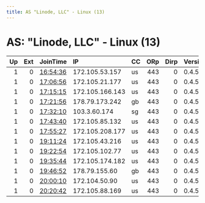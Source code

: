 ```yaml
---
title: AS "Linode, LLC" - Linux (13)
---
```


# AS: "Linode, LLC" - Linux (13)

|   Up |   Ext | JoinTime                                                                                              | IP              | CC   |   ORp |   Dirp | Version   | Contact   | Nickname   |   eFamMembers |
|-----:|------:|:------------------------------------------------------------------------------------------------------|:----------------|:-----|------:|-------:|:----------|:----------|:-----------|--------------:|
|    1 |     0 | [16:54:36](https://nusenu.github.io/OrNetStats/w/relay/0EDF51096C65EFCC7053A8E2BB273E4BDBEE8EF1.html) | 172.105.53.157  | us   |   443 |      0 | 0.4.5.10  | None      | Unnamed    |             1 |
|    1 |     0 | [17:06:56](https://nusenu.github.io/OrNetStats/w/relay/D72FD7031993CB3B3183EB828B88B3803326325F.html) | 172.105.21.177  | us   |   443 |      0 | 0.4.5.10  | None      | Unnamed    |             1 |
|    1 |     0 | [17:15:15](https://nusenu.github.io/OrNetStats/w/relay/29C5CA309794C121F025E7E5EA033E83C83D670D.html) | 172.105.166.143 | us   |   443 |      0 | 0.4.5.10  | None      | Unnamed    |             1 |
|    1 |     0 | [17:21:56](https://nusenu.github.io/OrNetStats/w/relay/EE6E98047B226F0C3CFBB831965788C1B588EBDC.html) | 178.79.173.242  | gb   |   443 |      0 | 0.4.5.10  | None      | Unnamed    |             1 |
|    1 |     0 | [17:32:10](https://nusenu.github.io/OrNetStats/w/relay/50263AA922189EC115A1E264035A368F73FFBF0E.html) | 103.3.60.174    | sg   |   443 |      0 | 0.4.5.10  | None      | Unnamed    |             1 |
|    1 |     0 | [17:43:40](https://nusenu.github.io/OrNetStats/w/relay/241155E211B4E39C900FCC1C903BB01D1546ADD4.html) | 172.105.85.132  | us   |   443 |      0 | 0.4.5.10  | None      | Unnamed    |             1 |
|    1 |     0 | [17:55:27](https://nusenu.github.io/OrNetStats/w/relay/4A94109D9184E5E97015AEBCA12A7D546ACFB19E.html) | 172.105.208.177 | us   |   443 |      0 | 0.4.5.10  | None      | Unnamed    |             1 |
|    1 |     0 | [19:11:24](https://nusenu.github.io/OrNetStats/w/relay/C664A829A36AF9E654AF3487EFCE19ADEB3FD27F.html) | 172.105.43.216  | us   |   443 |      0 | 0.4.5.10  | None      | Unnamed    |             1 |
|    1 |     0 | [19:22:54](https://nusenu.github.io/OrNetStats/w/relay/408808D1CBEFA4DE38E3C724801C4EC8076A307C.html) | 172.105.102.77  | us   |   443 |      0 | 0.4.5.10  | None      | Unnamed    |             1 |
|    1 |     0 | [19:35:44](https://nusenu.github.io/OrNetStats/w/relay/C98DF61CD4647726FD2DEE4894E61170423DCD6F.html) | 172.105.174.182 | us   |   443 |      0 | 0.4.5.10  | None      | Unnamed    |             1 |
|    1 |     0 | [19:46:52](https://nusenu.github.io/OrNetStats/w/relay/F3B415C4A5875D51CB51B6A111A4B1005C21D188.html) | 178.79.155.60   | gb   |   443 |      0 | 0.4.5.10  | None      | Unnamed    |             1 |
|    1 |     0 | [20:00:10](https://nusenu.github.io/OrNetStats/w/relay/BA6DFCF674EC9C59F08086EF9E8273911BE404F0.html) | 172.104.50.90   | us   |   443 |      0 | 0.4.5.10  | None      | Unnamed    |             1 |
|    1 |     0 | [20:20:42](https://nusenu.github.io/OrNetStats/w/relay/76CD07CFCD1D31A1F159D26F766AFFA4C3D00B2C.html) | 172.105.88.169  | us   |   443 |      0 | 0.4.5.10  | None      | Unnamed    |             1 |
